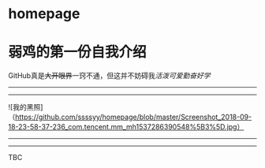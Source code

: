 # homepage

# **弱鸡的第一份自我介绍**
GitHub真是~~大开眼界~~一窍不通，但这并不妨碍我*活泼可爱勤奋好学*
******
******
![我的黑照]（https://github.com/ssssyy/homepage/blob/master/Screenshot_2018-09-18-23-58-37-236_com.tencent.mm_mh1537286390548%5B3%5D.jpg）
******
******
TBC
